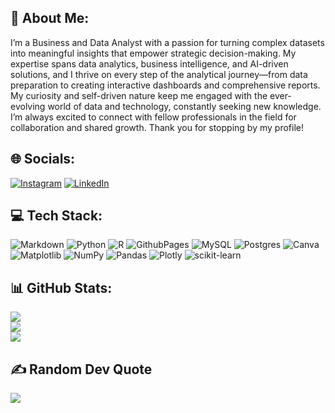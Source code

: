 ## 💫 About Me:
I’m a Business and Data Analyst with a passion for turning complex datasets into meaningful insights that empower strategic decision-making. My expertise spans data analytics, business intelligence, and AI-driven solutions, and I thrive on every step of the analytical journey—from data preparation to creating interactive dashboards and comprehensive reports. My curiosity and self-driven nature keep me engaged with the ever-evolving world of data and technology, constantly seeking new knowledge. I’m always excited to connect with fellow professionals in the field for collaboration and shared growth. Thank you for stopping by my profile!


## 🌐 Socials:
[![Instagram](https://img.shields.io/badge/Instagram-%23E4405F.svg?logo=Instagram&logoColor=white)](https://instagram.com/theshashanksinha) [![LinkedIn](https://img.shields.io/badge/LinkedIn-%230077B5.svg?logo=linkedin&logoColor=white)](https://linkedin.com/in/theshashanksinha) 

## 💻 Tech Stack:
![Markdown](https://img.shields.io/badge/markdown-%23000000.svg?style=plastic&logo=markdown&logoColor=white) ![Python](https://img.shields.io/badge/python-3670A0?style=plastic&logo=python&logoColor=ffdd54) ![R](https://img.shields.io/badge/r-%23276DC3.svg?style=plastic&logo=r&logoColor=white) ![GithubPages](https://img.shields.io/badge/github%20pages-121013?style=plastic&logo=github&logoColor=white) ![MySQL](https://img.shields.io/badge/mysql-4479A1.svg?style=plastic&logo=mysql&logoColor=white) ![Postgres](https://img.shields.io/badge/postgres-%23316192.svg?style=plastic&logo=postgresql&logoColor=white) ![Canva](https://img.shields.io/badge/Canva-%2300C4CC.svg?style=plastic&logo=Canva&logoColor=white) ![Matplotlib](https://img.shields.io/badge/Matplotlib-%23ffffff.svg?style=plastic&logo=Matplotlib&logoColor=black) ![NumPy](https://img.shields.io/badge/numpy-%23013243.svg?style=plastic&logo=numpy&logoColor=white) ![Pandas](https://img.shields.io/badge/pandas-%23150458.svg?style=plastic&logo=pandas&logoColor=white) ![Plotly](https://img.shields.io/badge/Plotly-%233F4F75.svg?style=plastic&logo=plotly&logoColor=white) ![scikit-learn](https://img.shields.io/badge/scikit--learn-%23F7931E.svg?style=plastic&logo=scikit-learn&logoColor=white)
## 📊 GitHub Stats:
![](https://github-readme-stats.vercel.app/api?username=theshashanksinha&theme=ambient_gradient&hide_border=true&include_all_commits=false&count_private=false)<br/>
![](https://github-readme-streak-stats.herokuapp.com/?user=theshashanksinha&theme=ambient_gradient&hide_border=true)<br/>
![](https://github-readme-stats.vercel.app/api/top-langs/?username=theshashanksinha&theme=ambient_gradient&hide_border=true&include_all_commits=false&count_private=false&layout=compact)

## ✍️ Random Dev Quote
![](https://quotes-github-readme.vercel.app/api?type=horizontal&theme=tokyonight)
